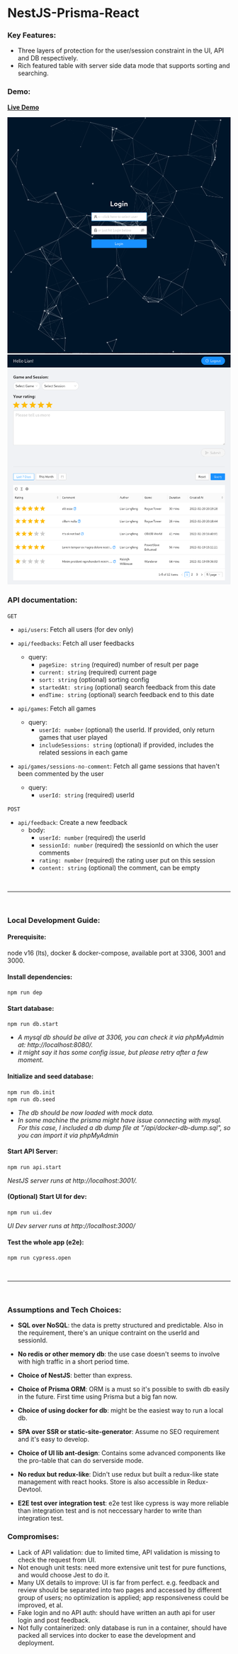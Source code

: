 # NestJS-Prisma-React

### Key Features:

- Three layers of protection for the user/session constraint in the UI, API and DB respectively.
- Rich featured table with server side data mode that supports sorting and searching.

### Demo:

**[Live Demo](http://test.lianlongfeng.xyz:3001)**

![login-page](/demo-login.png)
![feedback-page](/demo-feedback.png)

### API documentation:

`GET`

- `api/users`: Fetch all users (for dev only)
- `api/feedbacks`: Fetch all user feedbacks

  - query:
    - `pageSize: string` (required) number of result per page
    - `current: string` (required) current page
    - `sort: string` (optional) sorting config
    - `startedAt: string` (optional) search feedback from this date
    - `endTime: string` (optional) search feedback end to this date

- `api/games`: Fetch all games

  - query:
    - `userId: number` (optional) the userId. If provided, only return games that user played
    - `includeSessions: string` (optional) if provided, includes the related sessions in each game

- `api/games/sessions-no-comment`: Fetch all game sessions that haven't been commented by the user
  - query:
    - `userId: string` (required) userId

`POST`

- `api/feedback`: Create a new feedback
  - body:
    - `userId: number` (required) the userId
    - `sessionId: number` (required) the sessionId on which the user comments
    - `rating: number` (required) the rating user put on this session
    - `content: string` (optional) the comment, can be empty

&nbsp;

---

&nbsp;

### Local Development Guide:

#### **Prerequisite**:

node v16 (lts), docker & docker-compose, available port at 3306, 3001 and 3000.

#### Install dependencies:

```
npm run dep
```

#### Start database:

```
npm run db.start
```

- _A mysql db should be alive at 3306, you can check it via phpMyAdmin at: http://localhost:8080/._
- _it might say it has some config issue, but please retry after a few moment._

#### Initialize and seed database:

```
npm run db.init
npm run db.seed
```

- _The db should be now loaded with mock data._
- _In some machine the prisma might have issue connecting with mysql. For this case, I included a db dump file at "/api/docker-db-dump.sql", so you can import it via phpMyAdmin_

#### Start API Server:

```
npm run api.start
```

_NestJS server runs at http://localhost:3001/._

#### (Optional) Start UI for dev:

```
npm run ui.dev
```

_UI Dev server runs at http://localhost:3000/_

#### Test the whole app (e2e):

```
npm run cypress.open
```

&nbsp;

---

&nbsp;

### Assumptions and Tech Choices:

- **SQL over NoSQL**: the data is pretty structured and predictable. Also in the requirement, there's an unique contraint on the userId and sessionId.

- **No redis or other memory db**: the use case doesn't seems to involve with high traffic in a short period time.

- **Choice of NestJS**: better than express.

- **Choice of Prisma ORM**: ORM is a must so it's possible to swith db easily in the future. First time using Prisma but a big fan now.

- **Choice of using docker for db**: might be the easiest way to run a local db.

- **SPA over SSR or static-site-generator**: Assume no SEO requirement and it's easy to develop.

- **Choice of UI lib ant-design**: Contains some advanced components like the pro-table that can do serverside mode.

- **No redux but redux-like**: Didn't use redux but built a redux-like state management with react hooks. Store is also accessible in Redux-Devtool.

- **E2E test over integration test**: e2e test like cypress is way more reliable than integration test and is not neccessary harder to write than integration test.

### Compromises:

- Lack of API validation: due to limited time, API validation is missing to check the request from UI.
- Not enough unit tests: need more extensive unit test for pure functions, and would choose Jest to do it.
- Many UX details to improve: UI is far from perfect. e.g. feedback and review should be separated into two pages and accessed by different group of users; no optimization is applied; app responsiveness could be improved, et al.
- Fake login and no API auth: should have written an auth api for user login and post feedback.
- Not fully containerized: only database is run in a container, should have packed all services into docker to ease the development and deployment.
